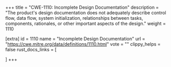 +++
title = "CWE-1110: Incomplete Design Documentation"
description	= "The product's design documentation does not adequately describe control flow, data flow, system initialization, relationships between tasks, components, rationales, or other important aspects of the design."
weight = 1110

[extra]
id = 1110
name = "Incomplete Design Documentation"
url = "https://cwe.mitre.org/data/definitions/1110.html"
vote = ""
clippy_helps = false
rust_docs_links = [
	
]
+++

